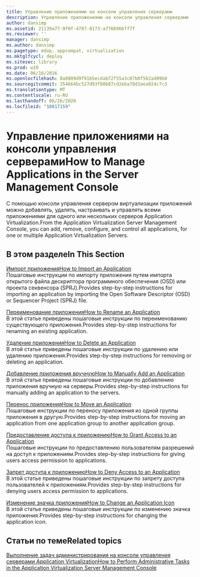 ```yaml
---
title: Управление приложениями на консоли управления серверами
description: Управление приложениями на консоли управления серверами
author: dansimp
ms.assetid: 21139a77-9f0f-4787-8173-a7766966ff7f
ms.reviewer: ''
manager: dansimp
ms.author: dansimp
ms.pagetype: mdop, appcompat, virtualization
ms.mktglfcycl: deploy
ms.sitesec: library
ms.prod: w10
ms.date: 06/16/2016
ms.openlocfilehash: 8a0809d9f91b5ecdab72f55a3c07b0f562ad09b0
ms.sourcegitcommit: 354664bc527d93f80687cd2eba70d1eea024c7c3
ms.translationtype: MT
ms.contentlocale: ru-RU
ms.lasthandoff: 06/26/2020
ms.locfileid: "10817159"
---
```

# <span data-ttu-id="b86fc-103">Управление приложениями на консоли управления серверами</span><span class="sxs-lookup"><span data-stu-id="b86fc-103">How to Manage Applications in the Server Management Console</span></span>


<span data-ttu-id="b86fc-104">С помощью консоли управления сервером виртуализации приложений можно добавлять, удалять, настраивать и управлять всеми приложениями для одного или нескольких серверов Application Virtualization.</span><span class="sxs-lookup"><span data-stu-id="b86fc-104">From the Application Virtualization Server Management Console, you can add, remove, configure, and control all applications, for one or multiple Application Virtualization Servers.</span></span>

## <span data-ttu-id="b86fc-105">В этом разделе</span><span class="sxs-lookup"><span data-stu-id="b86fc-105">In This Section</span></span>


<a href="" id="how-to-import-an-application"></a>[<span data-ttu-id="b86fc-106">Импорт приложения</span><span class="sxs-lookup"><span data-stu-id="b86fc-106">How to Import an Application</span></span>](how-to-import-an-applicationserver.md)  
<span data-ttu-id="b86fc-107">Пошаговые инструкции по импорту приложения путем импорта открытого файла дескриптора программного обеспечения (OSD) или проекта секвенсора (SPRJ).</span><span class="sxs-lookup"><span data-stu-id="b86fc-107">Provides step-by-step instructions for importing an application by importing the Open Software Descriptor (OSD) or Sequencer Project (SPRJ) file.</span></span>

<a href="" id="how-to-rename-an-application"></a>[<span data-ttu-id="b86fc-108">Переименование приложения</span><span class="sxs-lookup"><span data-stu-id="b86fc-108">How to Rename an Application</span></span>](how-to-rename-an-application.md)  
<span data-ttu-id="b86fc-109">В этой статье приведены пошаговые инструкции по переименованию существующего приложения.</span><span class="sxs-lookup"><span data-stu-id="b86fc-109">Provides step-by-step instructions for renaming an existing application.</span></span>

<a href="" id="how-to-delete-an-application"></a>[<span data-ttu-id="b86fc-110">Удаление приложения</span><span class="sxs-lookup"><span data-stu-id="b86fc-110">How to Delete an Application</span></span>](how-to-delete-an-application-server.md)  
<span data-ttu-id="b86fc-111">В этой статье приведены пошаговые инструкции по удалению или удалению приложения.</span><span class="sxs-lookup"><span data-stu-id="b86fc-111">Provides step-by-step instructions for removing or deleting an application.</span></span>

<a href="" id="how-to-manually-add-an-application"></a>[<span data-ttu-id="b86fc-112">Добавление приложения вручную</span><span class="sxs-lookup"><span data-stu-id="b86fc-112">How to Manually Add an Application</span></span>](how-to-manually-add-an-application.md)  
<span data-ttu-id="b86fc-113">В этой статье приведены пошаговые инструкции по добавлению приложения вручную на серверы.</span><span class="sxs-lookup"><span data-stu-id="b86fc-113">Provides step-by-step instructions for manually adding an application to the servers.</span></span>

<a href="" id="how-to-move-an-application"></a>[<span data-ttu-id="b86fc-114">Перенос приложения</span><span class="sxs-lookup"><span data-stu-id="b86fc-114">How to Move an Application</span></span>](how-to-move-an-application.md)  
<span data-ttu-id="b86fc-115">Пошаговые инструкции по переносу приложения из одной группы приложения в другую.</span><span class="sxs-lookup"><span data-stu-id="b86fc-115">Provides step-by-step instructions for moving an application from one application group to another application group.</span></span>

<a href="" id="how-to-grant-access-to-an-application"></a>[<span data-ttu-id="b86fc-116">Предоставление доступа к приложению</span><span class="sxs-lookup"><span data-stu-id="b86fc-116">How to Grant Access to an Application</span></span>](how-to-grant-access-to-an-application.md)  
<span data-ttu-id="b86fc-117">Пошаговые инструкции по предоставлению пользователям разрешений на доступ к приложениям.</span><span class="sxs-lookup"><span data-stu-id="b86fc-117">Provides step-by-step instructions for giving users access permission to applications.</span></span>

<a href="" id="how-to-deny-access-to-an-application"></a>[<span data-ttu-id="b86fc-118">Запрет доступа к приложению</span><span class="sxs-lookup"><span data-stu-id="b86fc-118">How to Deny Access to an Application</span></span>](how-to-deny-access-to-an-application.md)  
<span data-ttu-id="b86fc-119">В этой статье приведены пошаговые инструкции по запрету доступа пользователей к приложениям.</span><span class="sxs-lookup"><span data-stu-id="b86fc-119">Provides step-by-step instructions for denying users access permission to applications.</span></span>

<a href="" id="how-to-change-an-application-icon"></a>[<span data-ttu-id="b86fc-120">Изменение значка приложения</span><span class="sxs-lookup"><span data-stu-id="b86fc-120">How to Change an Application Icon</span></span>](how-to-change-an-application-iconserver.md)  
<span data-ttu-id="b86fc-121">В этой статье приведены пошаговые инструкции по изменению значка приложения.</span><span class="sxs-lookup"><span data-stu-id="b86fc-121">Provides step-by-step instructions for changing the application icon.</span></span>

## <span data-ttu-id="b86fc-122">Статьи по теме</span><span class="sxs-lookup"><span data-stu-id="b86fc-122">Related topics</span></span>


[<span data-ttu-id="b86fc-123">Выполнение задач администрирования на консоли управления серверами Application Virtualization</span><span class="sxs-lookup"><span data-stu-id="b86fc-123">How to Perform Administrative Tasks in the Application Virtualization Server Management Console</span></span>](how-to-perform-administrative-tasks-in-the-application-virtualization-server-management-console.md)

 

 





